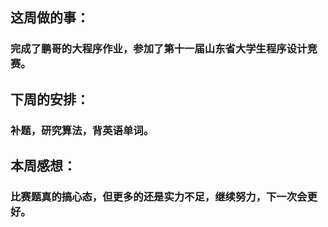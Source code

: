 ## 这周做的事：

### 完成了鹏哥的大程序作业，参加了第十一届山东省大学生程序设计竞赛。

## 下周的安排：

### 补题，研究算法，背英语单词。

## 本周感想：

### 比赛题真的搞心态，但更多的还是实力不足，继续努力，下一次会更好。

